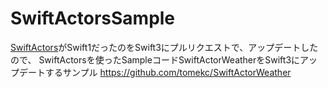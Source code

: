 # SwiftActorsSample

[SwiftActors](https://github.com/tomekc/SwiftActors)がSwift1だったのをSwift3にプルリクエストで、アップデートしたので、
SwiftActorsを使ったSampleコードSwiftActorWeatherをSwift3にアップデートするサンプル
https://github.com/tomekc/SwiftActorWeather
